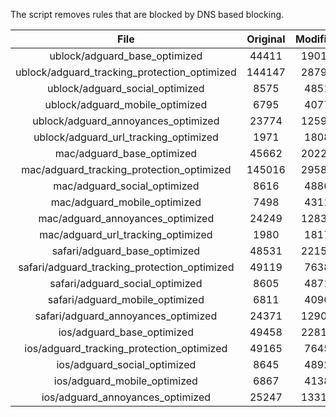 The script removes rules that are blocked by DNS based blocking.


| File | Original | Modified |
|:----:|:-----:|:-----:|
| ublock/adguard_base_optimized | 44411 | 19011 |
| ublock/adguard_tracking_protection_optimized | 144147 | 28796 |
| ublock/adguard_social_optimized | 8575 | 4851 |
| ublock/adguard_mobile_optimized | 6795 | 4077 |
| ublock/adguard_annoyances_optimized | 23774 | 12594 |
| ublock/adguard_url_tracking_optimized | 1971 | 1808 |
| mac/adguard_base_optimized | 45662 | 20222 |
| mac/adguard_tracking_protection_optimized | 145016 | 29585 |
| mac/adguard_social_optimized | 8616 | 4886 |
| mac/adguard_mobile_optimized | 7498 | 4311 |
| mac/adguard_annoyances_optimized | 24249 | 12838 |
| mac/adguard_url_tracking_optimized | 1980 | 1817 |
| safari/adguard_base_optimized | 48531 | 22158 |
| safari/adguard_tracking_protection_optimized | 49119 | 7638 |
| safari/adguard_social_optimized | 8605 | 4871 |
| safari/adguard_mobile_optimized | 6811 | 4096 |
| safari/adguard_annoyances_optimized | 24371 | 12908 |
| ios/adguard_base_optimized | 49458 | 22810 |
| ios/adguard_tracking_protection_optimized | 49165 | 7645 |
| ios/adguard_social_optimized | 8645 | 4892 |
| ios/adguard_mobile_optimized | 6867 | 4138 |
| ios/adguard_annoyances_optimized | 25247 | 13310 |